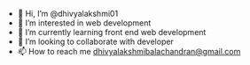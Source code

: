 - 👋 Hi, I’m @dhivyalakshmi01
- 👀 I’m interested in web development
- 🌱 I’m currently learning front end web development
- 💞️ I’m looking to collaborate with developer
- 📫 How to reach me dhivyalakshmibalachandran@gmail.com

